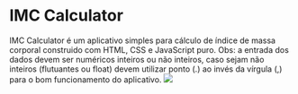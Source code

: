 # IMC Calculator 
IMC Calculator é um aplicativo simples para cálculo de índice de massa corporal construido com HTML, CSS e JavaScript puro. Obs: a entrada dos dados devem ser numéricos inteiros ou não inteiros, caso sejam não inteiros (flutuantes ou float) devem utilizar ponto (.) ao invés da vírgula (,) para o bom funcionamento do aplicativo.
![](https://i.imgur.com/1EVKkOS.gif)


